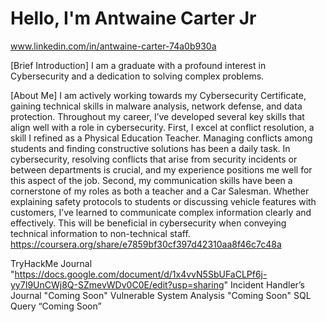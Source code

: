 # Hello, I'm Antwaine Carter Jr
www.linkedin.com/in/antwaine-carter-74a0b930a

[Brief Introduction]
I am a graduate with a profound interest in Cybersecurity and a dedication to solving complex problems.


[About Me]
I am actively working towards my Cybersecurity Certificate, gaining technical skills in malware analysis, network defense, and data protection. Throughout my career, I’ve developed several key skills that align well with a role in cybersecurity.
First, I excel at conflict resolution, a skill I refined as a Physical Education Teacher. Managing conflicts among students and finding constructive solutions has been a daily task. In cybersecurity, resolving conflicts that arise from security incidents or between departments is crucial, and my experience positions me well for this aspect of the job.
Second, my communication skills have been a cornerstone of my roles as both a teacher and a Car Salesman. Whether explaining safety protocols to students or discussing vehicle features with customers, I’ve learned to communicate complex information clearly and effectively. This will be beneficial in cybersecurity when conveying technical information to non-technical staff. https://coursera.org/share/e7859bf30cf397d42310aa8f46c7c48a


TryHackMe Journal "https://docs.google.com/document/d/1x4vvN5SbUFaCLPf6j-yy7I9UnCWj8Q-SZmevWDv0C0E/edit?usp=sharing"
Incident Handler’s Journal "Coming Soon"
Vulnerable System Analysis "Coming Soon"
SQL Query “Coming Soon”
